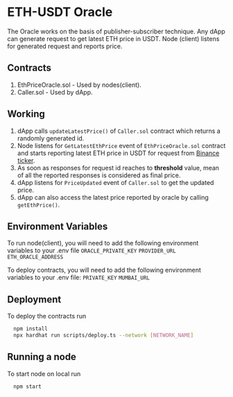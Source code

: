 # ETH-USDT Oracle

The Oracle works on the basis of publisher-subscriber technique. Any dApp can generate request to get latest ETH price in USDT.
Node (client) listens for generated request and reports price.

## Contracts

1. EthPriceOracle.sol - Used by nodes(client).
2. Caller.sol - Used by dApp.

## Working

1. dApp calls `updateLatestPrice()` of `Caller.sol` contract which returns a randomly generated id.
2. Node listens for `GetLatestEthPrice` event of `EthPriceOracle.sol` contract and starts reporting latest ETH price in USDT for request from [Binance ticker](https://api.binance.com/api/v3/ticker/price?symbol=ETHUSDT).
3. As soon as responses for request id reaches to **threshold** value, mean of all the reported responses is considered as final price.
4. dApp listens for `PriceUpdated` event of `Caller.sol` to get the updated price.
5. dApp can also access the latest price reported by oracle by calling `getEthPrice()`.

## Environment Variables

To run node(client), you will need to add the following environment variables to your .env file
`ORACLE_PRIVATE_KEY`
`PROVIDER_URL`
`ETH_ORACLE_ADDRESS`

To deploy contracts, you will need to add the following environment variables to your .env file:
`PRIVATE_KEY`
`MUMBAI_URL`

## Deployment

To deploy the contracts run

```bash
  npm install
  npx hardhat run scripts/deploy.ts --network [NETWORK_NAME]
```

## Running a node

To start node on local run

```bash
  npm start
```
